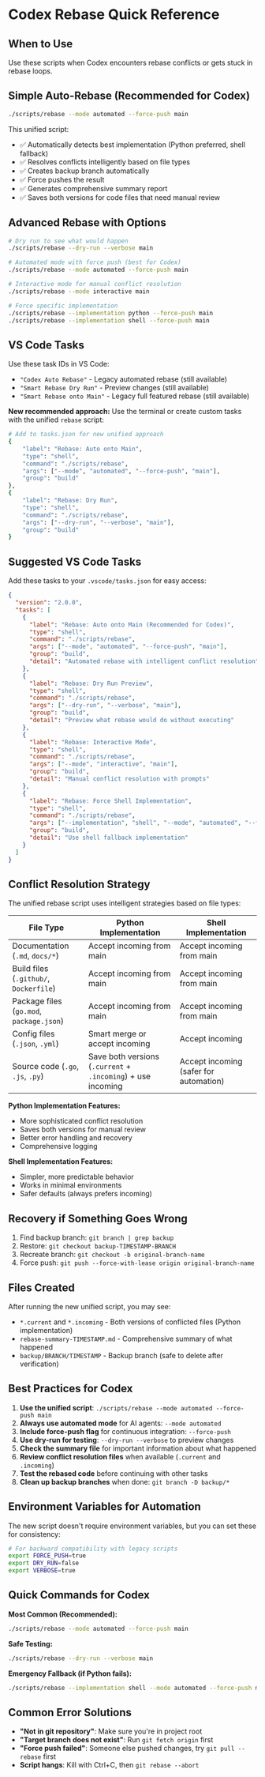 <!-- file: scripts/CODEX-REBASE-GUIDE.md -->
<!-- version: 1.0.0 -->
<!-- guid: 1b7de21e-7315-4e37-a2af-dd62d2af7b76 -->

# Codex Rebase Quick Reference

## When to Use

Use these scripts when Codex encounters rebase conflicts or gets stuck in rebase loops.

## Simple Auto-Rebase (Recommended for Codex)

```bash
./scripts/rebase --mode automated --force-push main
```

This unified script:

- ✅ Automatically detects best implementation (Python preferred, shell fallback)
- ✅ Resolves conflicts intelligently based on file types
- ✅ Creates backup branch automatically
- ✅ Force pushes the result
- ✅ Generates comprehensive summary report
- ✅ Saves both versions for code files that need manual review

## Advanced Rebase with Options

```bash
# Dry run to see what would happen
./scripts/rebase --dry-run --verbose main

# Automated mode with force push (best for Codex)
./scripts/rebase --mode automated --force-push main

# Interactive mode for manual conflict resolution
./scripts/rebase --mode interactive main

# Force specific implementation
./scripts/rebase --implementation python --force-push main
./scripts/rebase --implementation shell --force-push main
```

## VS Code Tasks

Use these task IDs in VS Code:

- `"Codex Auto Rebase"` - Legacy automated rebase (still available)
- `"Smart Rebase Dry Run"` - Preview changes (still available)
- `"Smart Rebase onto Main"` - Legacy full featured rebase (still available)

**New recommended approach:** Use the terminal or create custom tasks with the unified `rebase`
script:

```bash
# Add to tasks.json for new unified approach
{
    "label": "Rebase: Auto onto Main",
    "type": "shell",
    "command": "./scripts/rebase",
    "args": ["--mode", "automated", "--force-push", "main"],
    "group": "build"
},
{
    "label": "Rebase: Dry Run",
    "type": "shell",
    "command": "./scripts/rebase",
    "args": ["--dry-run", "--verbose", "main"],
    "group": "build"
}
```

## Suggested VS Code Tasks

Add these tasks to your `.vscode/tasks.json` for easy access:

```json
{
  "version": "2.0.0",
  "tasks": [
    {
      "label": "Rebase: Auto onto Main (Recommended for Codex)",
      "type": "shell",
      "command": "./scripts/rebase",
      "args": ["--mode", "automated", "--force-push", "main"],
      "group": "build",
      "detail": "Automated rebase with intelligent conflict resolution"
    },
    {
      "label": "Rebase: Dry Run Preview",
      "type": "shell",
      "command": "./scripts/rebase",
      "args": ["--dry-run", "--verbose", "main"],
      "group": "build",
      "detail": "Preview what rebase would do without executing"
    },
    {
      "label": "Rebase: Interactive Mode",
      "type": "shell",
      "command": "./scripts/rebase",
      "args": ["--mode", "interactive", "main"],
      "group": "build",
      "detail": "Manual conflict resolution with prompts"
    },
    {
      "label": "Rebase: Force Shell Implementation",
      "type": "shell",
      "command": "./scripts/rebase",
      "args": ["--implementation", "shell", "--mode", "automated", "--force-push", "main"],
      "group": "build",
      "detail": "Use shell fallback implementation"
    }
  ]
}
```

## Conflict Resolution Strategy

The unified rebase script uses intelligent strategies based on file types:

| File Type                                | Python Implementation                                        | Shell Implementation                   |
| ---------------------------------------- | ------------------------------------------------------------ | -------------------------------------- |
| Documentation (`.md`, `docs/*`)          | Accept incoming from main                                    | Accept incoming from main              |
| Build files (`.github/`, `Dockerfile`)   | Accept incoming from main                                    | Accept incoming from main              |
| Package files (`go.mod`, `package.json`) | Accept incoming from main                                    | Accept incoming from main              |
| Config files (`.json`, `.yml`)           | Smart merge or accept incoming                               | Accept incoming                        |
| Source code (`.go`, `.js`, `.py`)        | Save both versions (`.current` + `.incoming`) + use incoming | Accept incoming (safer for automation) |

**Python Implementation Features:**

- More sophisticated conflict resolution
- Saves both versions for manual review
- Better error handling and recovery
- Comprehensive logging

**Shell Implementation Features:**

- Simpler, more predictable behavior
- Works in minimal environments
- Safer defaults (always prefers incoming)

## Recovery if Something Goes Wrong

1. Find backup branch: `git branch | grep backup`
2. Restore: `git checkout backup-TIMESTAMP-BRANCH`
3. Recreate branch: `git checkout -b original-branch-name`
4. Force push: `git push --force-with-lease origin original-branch-name`

## Files Created

After running the new unified script, you may see:

- `*.current` and `*.incoming` - Both versions of conflicted files (Python implementation)
- `rebase-summary-TIMESTAMP.md` - Comprehensive summary of what happened
- `backup/BRANCH/TIMESTAMP` - Backup branch (safe to delete after verification)

## Best Practices for Codex

1. **Use the unified script**: `./scripts/rebase --mode automated --force-push main`
2. **Always use automated mode** for AI agents: `--mode automated`
3. **Include force-push flag** for continuous integration: `--force-push`
4. **Use dry-run for testing**: `--dry-run --verbose` to preview changes
5. **Check the summary file** for important information about what happened
6. **Review conflict resolution files** when available (`.current` and `.incoming`)
7. **Test the rebased code** before continuing with other tasks
8. **Clean up backup branches** when done: `git branch -D backup/*`

## Environment Variables for Automation

The new script doesn't require environment variables, but you can set these for consistency:

```bash
# For backward compatibility with legacy scripts
export FORCE_PUSH=true
export DRY_RUN=false
export VERBOSE=true
```

## Quick Commands for Codex

**Most Common (Recommended):**

```bash
./scripts/rebase --mode automated --force-push main
```

**Safe Testing:**

```bash
./scripts/rebase --dry-run --verbose main
```

**Emergency Fallback (if Python fails):**

```bash
./scripts/rebase --implementation shell --mode automated --force-push main
```

## Common Error Solutions

- **"Not in git repository"**: Make sure you're in project root
- **"Target branch does not exist"**: Run `git fetch origin` first
- **"Force push failed"**: Someone else pushed changes, try `git pull --rebase` first
- **Script hangs**: Kill with Ctrl+C, then `git rebase --abort`
